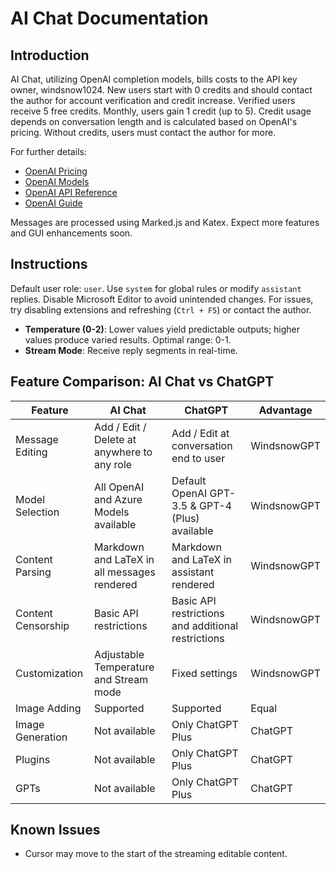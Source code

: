 # AI Chat Documentation

## Introduction

AI Chat, utilizing OpenAI completion models, bills costs to the API key owner, windsnow1024. New users start with 0
credits and should contact the author for account verification and credit increase. Verified users receive 5 free
credits. Monthly, users gain 1 credit (up to 5). Credit usage depends on conversation length and is calculated based on
OpenAI's pricing. Without credits, users must contact the author for more.

For further details:

- [OpenAI Pricing](https://openai.com/pricing)
- [OpenAI Models](https://platform.openai.com/docs/models)
- [OpenAI API Reference](https://platform.openai.com/docs/api-reference/)
- [OpenAI Guide](https://platform.openai.com/docs/guides/)

Messages are processed using Marked.js and Katex. Expect more features and GUI enhancements soon.

## Instructions

Default user role: `user`. Use `system` for global rules or modify `assistant` replies. Disable Microsoft Editor to
avoid unintended changes. For issues, try disabling extensions and refreshing (`Ctrl + F5`) or contact the author.

- **Temperature (0-2)**: Lower values yield predictable outputs; higher values produce varied results. Optimal range:
  0-1.
- **Stream Mode**: Receive reply segments in real-time.

## Feature Comparison: AI Chat vs ChatGPT

| Feature            | AI Chat                                     | ChatGPT                                            | Advantage   |
|--------------------|---------------------------------------------|----------------------------------------------------|-------------|
| Message Editing    | Add / Edit / Delete at anywhere to any role | Add / Edit at conversation end to user             | WindsnowGPT |
| Model Selection    | All OpenAI and Azure Models available       | Default OpenAI GPT-3.5 & GPT-4 (Plus) available    | WindsnowGPT |
| Content Parsing    | Markdown and LaTeX in all messages rendered | Markdown and LaTeX in assistant rendered           | WindsnowGPT |
| Content Censorship | Basic API restrictions                      | Basic API restrictions and additional restrictions | WindsnowGPT |
| Customization      | Adjustable Temperature and Stream mode      | Fixed settings                                     | WindsnowGPT |
| Image Adding       | Supported                                   | Supported                                          | Equal       |
| Image Generation   | Not available                               | Only ChatGPT Plus                                  | ChatGPT     |
| Plugins            | Not available                               | Only ChatGPT Plus                                  | ChatGPT     |
| GPTs               | Not available                               | Only ChatGPT Plus                                  | ChatGPT     |

## Known Issues

- Cursor may move to the start of the streaming editable content.

